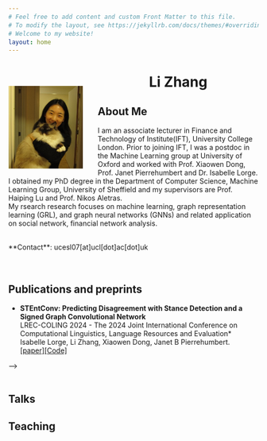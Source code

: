 ```yaml
---
# Feel free to add content and custom Front Matter to this file.
# To modify the layout, see https://jekyllrb.com/docs/themes/#overriding-theme-defaults
# Welcome to my website!
layout: home
---
```


<img style="float: left; margin-right: 30px; margin-top: 50px;" src="assets/img/me.jpg" width="150"/>

# <center> <b>Li Zhang</b> </center>
<!-- ### <center>Welcom to my personal webpage!</center> -->
## **About Me**
I am an associate lecturer in Finance and Technology of Institute(IFT),  University College London. Prior to  joining IFT, I was a postdoc in the Machine Learning group at University of Oxford and worked with Prof. Xiaowen Dong, Prof. Janet Pierrehumbert and Dr. Isabelle Lorge. I obtained my PhD degree in the Department of Computer Science, Machine Learning Group, University of Sheffield and my supervisors are Prof. Haiping Lu and Prof. Nikos Aletras. 
<br/>
My rsearch research focuses on machine learning, graph representation learning (GRL), and graph neural networks (GNNs) and related application on social network, financial network analysis.
<!-- [[Curriculum Vitae]](assets/NingZhang_CV.pdf)\ -->
<br/>
**Contact**: ucesl07[at]ucl[dot]ac[dot]uk
<br/>

<br/> 
<br/>

## **Publications and preprints**
- **STEntConv: Predicting Disagreement with Stance Detection and a Signed Graph Convolutional Network**\
LREC-COLING 2024 - The 2024 Joint International Conference on Computational Linguistics, Language Resources and Evaluation*\
Isabelle Lorge, Li Zhang, Xiaowen Dong, Janet B Pierrehumbert.\
[[paper]](https://arxiv.org/pdf/2403.15885)[[Code]](https://github.com/isabellelorge/contradiction)

<!-- - * RA-Rec: An Efficient ID Representation Alignment Framework for LLM-based Recommendation (arxiv) -->
<!-- - **On the Feasible Region of Efficient Algorithms for -->
<!-- Attributed Graph Alignment**\ -->
<!-- Ziao Wang, Ning Zhang, Weina Wang, and Lele Wang.\ -->
<!-- IEEE Transactions on Information Theory [[arXiv]](https://arxiv.org/pdf/2201.10106) --> -->

<br/>
<br/>

## **Talks**
<!-- - Jun. 2021: [Attributed graph alignment](assets/publication/ISIT2021.pdf) at IEEE International Symposium on Information Theory;  -->

## **Teaching**
<!-- - Michaelmas term 2023, Probability and Statistics for Network Analysis -->

<br/>
<br/>
